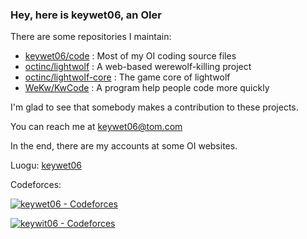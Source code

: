 ### Hey, here is keywet06, an OIer

There are some repositories I maintain: 

- [keywet06/code](/keywet06/code) : Most of my OI coding source files
- [octinc/lightwolf](/octinc/lightwolf) : A web-based werewolf-killing project
- [octinc/lightwolf-core](/octinc/lightwolf-core) : The game core of lightwolf
- [WeKw/KwCode](/WeKw/KwCode) : A program help people code more quickly

I'm glad to see that somebody makes a contribution to these projects.

You can reach me at <keywet06@tom.com>

In the end, there are my accounts at some OI websites.

Luogu: [keywet06](https://www.luogu.com.cn/user/125917)

Codeforces:

[![keywet06 - Codeforces](https://tzcawa.top/ratingshow?user=keywet06)](https://codeforces.com/profile/keywet06)

[![keywit06 - Codeforces](https://tzcawa.top/ratingshow?user=keywit06)](https://codeforces.com/profile/keywit06)
